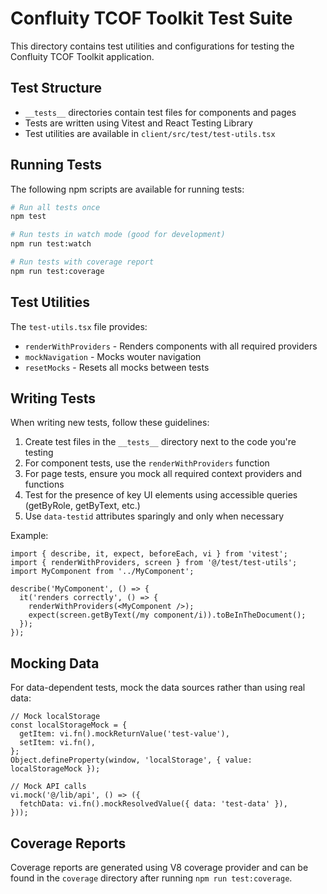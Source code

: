 # Confluity TCOF Toolkit Test Suite

This directory contains test utilities and configurations for testing the Confluity TCOF Toolkit application.

## Test Structure

- `__tests__` directories contain test files for components and pages
- Tests are written using Vitest and React Testing Library
- Test utilities are available in `client/src/test/test-utils.tsx`

## Running Tests

The following npm scripts are available for running tests:

```bash
# Run all tests once
npm test

# Run tests in watch mode (good for development)
npm run test:watch

# Run tests with coverage report
npm run test:coverage
```

## Test Utilities

The `test-utils.tsx` file provides:

- `renderWithProviders` - Renders components with all required providers
- `mockNavigation` - Mocks wouter navigation
- `resetMocks` - Resets all mocks between tests

## Writing Tests

When writing new tests, follow these guidelines:

1. Create test files in the `__tests__` directory next to the code you're testing
2. For component tests, use the `renderWithProviders` function 
3. For page tests, ensure you mock all required context providers and functions
4. Test for the presence of key UI elements using accessible queries (getByRole, getByText, etc.)
5. Use `data-testid` attributes sparingly and only when necessary

Example:

```tsx
import { describe, it, expect, beforeEach, vi } from 'vitest';
import { renderWithProviders, screen } from '@/test/test-utils';
import MyComponent from '../MyComponent';

describe('MyComponent', () => {
  it('renders correctly', () => {
    renderWithProviders(<MyComponent />);
    expect(screen.getByText(/my component/i)).toBeInTheDocument();
  });
});
```

## Mocking Data

For data-dependent tests, mock the data sources rather than using real data:

```tsx
// Mock localStorage
const localStorageMock = {
  getItem: vi.fn().mockReturnValue('test-value'),
  setItem: vi.fn(),
};
Object.defineProperty(window, 'localStorage', { value: localStorageMock });

// Mock API calls
vi.mock('@/lib/api', () => ({
  fetchData: vi.fn().mockResolvedValue({ data: 'test-data' }),
}));
```

## Coverage Reports

Coverage reports are generated using V8 coverage provider and can be found in the `coverage` directory after running `npm run test:coverage`.